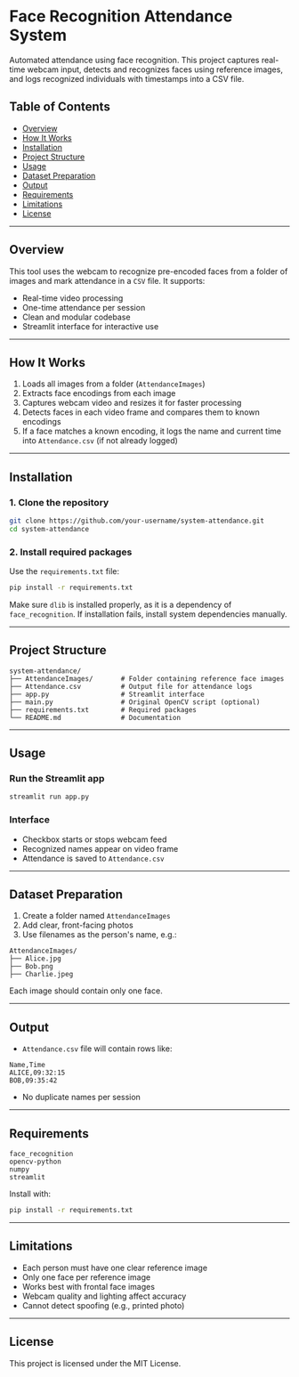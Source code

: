 # Face Recognition Attendance System

Automated attendance using face recognition. This project captures real-time webcam input, detects and recognizes faces using reference images, and logs recognized individuals with timestamps into a CSV file.

## Table of Contents

- [Overview](#overview)
- [How It Works](#how-it-works)
- [Installation](#installation)
- [Project Structure](#project-structure)
- [Usage](#usage)
- [Dataset Preparation](#dataset-preparation)
- [Output](#output)
- [Requirements](#requirements)
- [Limitations](#limitations)
- [License](#license)

---

## Overview

This tool uses the webcam to recognize pre-encoded faces from a folder of images and mark attendance in a `CSV` file. It supports:

- Real-time video processing
- One-time attendance per session
- Clean and modular codebase
- Streamlit interface for interactive use

---

## How It Works

1. Loads all images from a folder (`AttendanceImages`)
2. Extracts face encodings from each image
3. Captures webcam video and resizes it for faster processing
4. Detects faces in each video frame and compares them to known encodings
5. If a face matches a known encoding, it logs the name and current time into `Attendance.csv` (if not already logged)

---

## Installation

### 1. Clone the repository

```bash
git clone https://github.com/your-username/system-attendance.git
cd system-attendance
```

### 2. Install required packages

Use the `requirements.txt` file:

```bash
pip install -r requirements.txt
```

Make sure `dlib` is installed properly, as it is a dependency of `face_recognition`. If installation fails, install system dependencies manually.

---

## Project Structure

```
system-attendance/
├── AttendanceImages/       # Folder containing reference face images
├── Attendance.csv          # Output file for attendance logs
├── app.py                  # Streamlit interface
├── main.py                 # Original OpenCV script (optional)
├── requirements.txt        # Required packages
└── README.md               # Documentation
```

---

## Usage

### Run the Streamlit app

```bash
streamlit run app.py
```

### Interface

- Checkbox starts or stops webcam feed
- Recognized names appear on video frame
- Attendance is saved to `Attendance.csv`

---

## Dataset Preparation

1. Create a folder named `AttendanceImages`
2. Add clear, front-facing photos
3. Use filenames as the person's name, e.g.:

```
AttendanceImages/
├── Alice.jpg
├── Bob.png
├── Charlie.jpeg
```

Each image should contain only one face.

---

## Output

- `Attendance.csv` file will contain rows like:

```
Name,Time
ALICE,09:32:15
BOB,09:35:42
```

- No duplicate names per session

---

## Requirements

```
face_recognition
opencv-python
numpy
streamlit
```

Install with:

```bash
pip install -r requirements.txt
```

---

## Limitations

- Each person must have one clear reference image
- Only one face per reference image
- Works best with frontal face images
- Webcam quality and lighting affect accuracy
- Cannot detect spoofing (e.g., printed photo)

---

## License

This project is licensed under the MIT License.
